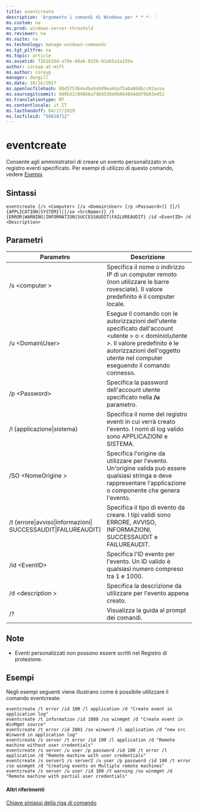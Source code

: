 ```yaml
---
title: eventcreate
description: 'Argomento i comandi di Windows per * * *- '
ms.custom: na
ms.prod: windows-server-threshold
ms.reviewer: na
ms.suite: na
ms.technology: manage-windows-commands
ms.tgt_pltfrm: na
ms.topic: article
ms.assetid: f2b1b26d-a70e-49a6-832b-91eb5a1a159a
author: coreyp-at-msft
ms.author: coreyp
manager: dongill
ms.date: 10/16/2017
ms.openlocfilehash: 80d575364adbeba9d9ea4da75a0a866bcc02acea
ms.sourcegitcommit: 0d0b32c8986ba7db9536e0b8648d4ddf9b03e452
ms.translationtype: MT
ms.contentlocale: it-IT
ms.lasthandoff: 04/17/2019
ms.locfileid: "59818712"
---
```

# <a name="eventcreate"></a>eventcreate



Consente agli amministratori di creare un evento personalizzato in un registro eventi specificato. Per esempi di utilizzo di questo comando, vedere [Esempi](#BKMK_examples).

## <a name="syntax"></a>Sintassi

```
eventcreate [/s <Computer> [/u <Domain\User> [/p <Password>]] {[/l {APPLICATION|SYSTEM}]|[/so <SrcName>]} /t {ERROR|WARNING|INFORMATION|SUCCESSAUDIT|FAILUREAUDIT} /id <EventID> /d <Description>
```

## <a name="parameters"></a>Parametri

|Parametro|Descrizione|
|---------|-----------|
|/s \<computer >|Specifica il nome o indirizzo IP di un computer remoto (non utilizzare le barre rovesciate). Il valore predefinito è il computer locale.|
|/u \<Domain\User>|Esegue il comando con le autorizzazioni dell'utente specificato dall'account \<utente > o < dominio\utente >. Il valore predefinito è le autorizzazioni dell'oggetto utente nel computer eseguendo il comando connesso.|
|/p \<Password>|Specifica la password dell'account utente specificato nella **/u** parametro.|
|/l {applicazione\|sistema}|Specifica il nome del registro eventi in cui verrà creato l'evento. I nomi di log valido sono APPLICAZIONI e SISTEMA.|
|/SO \<NomeOrigine >|Specifica l'origine da utilizzare per l'evento. Un'origine valida può essere qualsiasi stringa e deve rappresentare l'applicazione o componente che genera l'evento.|
|/t {errore\|avviso\|informazioni\|</br>SUCCESSAUDIT\|FAILUREAUDIT}|Specifica il tipo di evento da creare. I tipi validi sono ERRORE, AVVISO, INFORMAZIONI, SUCCESSAUDIT e FAILUREAUDIT.|
|/id \<EventID>|Specifica l'ID evento per l'evento. Un ID valido è qualsiasi numero compreso tra 1 e 1000.|
|/d \<description >|Specifica la descrizione da utilizzare per l'evento appena creato.|
|/?|Visualizza la guida al prompt dei comandi.|

## <a name="remarks"></a>Note

-   Eventi personalizzati non possono essere scritti nel Registro di protezione.

## <a name="BKMK_examples"></a>Esempi

Negli esempi seguenti viene illustrano come è possibile utilizzare il comando eventcreate:
```
eventcreate /t error /id 100 /l application /d "Create event in application log"
eventcreate /t information /id 1000 /so winmgmt /d "Create event in WinMgmt source"
eventcreate /t error /id 2001 /so winword /l application /d "new src Winword in application log"
eventcreate /s server /t error /id 100 /l application /d "Remote machine without user credentials"
eventcreate /s server /u user /p password /id 100 /t error /l application /d "Remote machine with user credentials"
eventcreate /s server1 /s server2 /u user /p password /id 100 /t error /so winmgmt /d "Creating events on Multiple remote machines"
eventcreate /s server /u user /id 100 /t warning /so winmgmt /d "Remote machine with partial user credentials"
```

#### <a name="additional-references"></a>Altri riferimenti

[Chiave sintassi della riga di comando](command-line-syntax-key.md)
